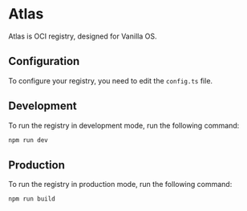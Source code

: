 # Atlas
Atlas is OCI registry, designed for Vanilla OS.

## Configuration
To configure your registry, you need to edit the `config.ts` file.

## Development
To run the registry in development mode, run the following command:
```bash
npm run dev
```

## Production
To run the registry in production mode, run the following command:
```bash
npm run build
```

